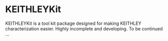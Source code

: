 # KEITHLEYKit
KEITHLEYKit is a tool kit package designed for making KEITHLEY characterization easier.
Highly incomplete and developing. To be continued ...
